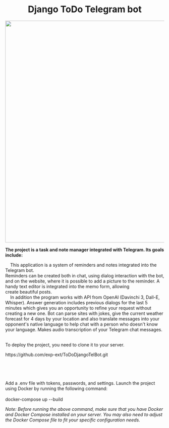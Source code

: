 <h1 align="center">Django ToDo Telegram bot</h1>
<p align="center"><img src="https://github.com/exp-ext/GitProjects/blob/main/pythons.png" width="700" /></p>
<div><strong>The project is a task and note manager integrated with Telegram. Its goals include:</strong></div>
<p>&nbsp; &nbsp; This application is a system of reminders and notes integrated into the Telegram bot. <br />Reminders can be created both in chat, using dialog interaction with the bot, and on the website, where it is possible to add a picture to the reminder. A handy text editor is integrated into the memo form, allowing<br /> create beautiful posts.<br />&nbsp; &nbsp; In addition the program works with API from OpenAI (Davinchi 3, Dall-E, Whisper). Answer generation includes previous dialogs for the last 5 minutes which gives you an opportunity to refine your request without creating a new one. Bot can parse sites with jokes, give the current weather forecast for 4 days by your location and also translate messages into your opponent's native language to help chat with a person who doesn't know your language. Makes audio transcription of your Telegram chat messages.</p>
<div class="w-[30px] flex flex-col relative items-end">&nbsp;</div>
<div class="w-[30px] flex flex-col relative items-end">To deploy the project, you need to clone it to your server.&nbsp;</div>
<p><code class="!whitespace-pre hljs language-css"><code class="!whitespace-pre hljs language-css"></code></code></p>
<div class="w-[30px] flex flex-col relative items-end">https://github.com/exp-ext/ToDoDjangoTelBot.git</div>
<p><code class="!whitespace-pre hljs language-css">
  </code></p>
<div class="w-[30px] flex flex-col relative items-end">&nbsp;</div>
<div class="w-[30px] flex flex-col relative items-end">Add a .env file with tokens, passwords, and settings. Launch the project using Docker by running the following command:</div>
<div class="relative flex w-[calc(100%-50px)] flex-col gap-1 md:gap-3 lg:w-[calc(100%-115px)]">
<div class="flex flex-grow flex-col gap-3">
<div class="min-h-[20px] flex flex-col items-start gap-4 whitespace-pre-wrap">
<div class="markdown prose w-full break-words dark:prose-invert dark">
<div class="bg-black mb-4 rounded-md">
<div class="flex items-center relative text-gray-200 bg-gray-800 px-4 py-2 text-xs font-sans">&nbsp;</div>
</div>
</div>
</div>
</div>
</div>
<div class="bg-black mb-4 rounded-md">
<div class="p-4 overflow-y-auto">docker-compose up <span class="hljs-attr">--build</span></div>
</div>
<p><em>Note: Before running the above command, make sure that you have Docker and Docker Compose installed on your server. You may also need to adjust the Docker Compose file to fit your specific configuration needs.</em></p>
<p>&nbsp;</p>
